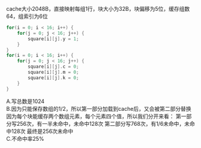 cache大小2048B，直接映射每组1行，块大小为32B，块偏移为5位，缓存组数64，组索引为6位
```c
for(i = 0; i < 16; i++) {
    for(j = 0; j < 16; j++) {
        square[i][j].y = 1;
    }
}
for(i = 0; i < 16; i++) {
    for(j = 0; j < 16; j++) {
        square[i][j].c = 0;
        square[i][j].m = 0;
        square[i][j].k = 0;
    }
}
```
A.写总数是1024 <br/>
B.因为只能保存数组的1/2，所以第一部分加载到cache后，又会被第二部分替换
因为每个块能缓存两个数组元素，每个元素四个值，所以我们分开来看：
第一部分写256次，有一半未命中，未命中128次
第二部分写768次，有1/6未命中，未命中128次
最终是256次未命中<br/>
C.不命中率25% <br/>